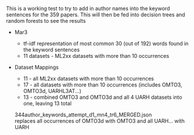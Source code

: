 This is a working test to try to add in author names into the keyword sentences for the 359 papers.
This will then be fed into decision trees and random forests to see the results

* Mar3
    * tf-idf representation of most common 30 (out of 192) words found in the keyword sentences
    * 11 datasets - ML2xx datasets with more than 10 occurrences
    
 * Dataset Mappings
    * 11 - all ML2xx datasets with more than 10 occurrences
    * 17 - all datasets with more than 10 occurrences (includes OMTO3, OMTO3d, UARHL3AT...)
    * 13 - combined OMTO3 and OMTO3d and all 4 UARH datasets into one, leaving 13 total
    
    
   344author_keywords_attempt_d1_mn4_tr6_MERGED.json  
   replaces all occurrences of OMTO3d with OMTO3 and all UARH... with UARH